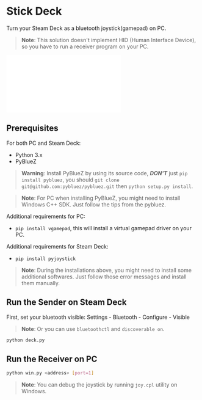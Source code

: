 # Stick Deck

Turn your Steam Deck as a bluetooth joystick(gamepad) on PC.

> **Note**: This solution doesn't implement HID (Human Interface Device), so you have to run a receiver program on your PC.

<iframe src="//player.bilibili.com/player.html?aid=948272039&bvid=BV19s4y1x7KM&cid=980233910&page=1" scrolling="no" border="0" frameborder="no" framespacing="0" allowfullscreen="true"> </iframe>

## Prerequisites

For both PC and Steam Deck:

- Python 3.x
- PyBlueZ

> **Warning**: Install PyBlueZ by using its source code, **_DON'T_** just `pip install pybluez`, you should `git clone git@github.com:pybluez/pybluez.git` then `python setup.py install`.

> **Note**: For PC when installing PyBlueZ, you might need to install Windows C++ SDK. Just follow the tips from the pybluez.

Additional requirements for PC:

- `pip install vgamepad`, this will install a virtual gamepad driver on your PC.

Additional requirements for Steam Deck:

- `pip install pyjoystick`

> **Note**: During the installations above, you might need to install some additional softwares. Just follow those error messages and install them manually.

## Run the Sender on Steam Deck

First, set your bluetooth visible: Settings - Bluetooth - Configure - Visible

> **Note**: Or you can use `bluetoothctl` and `discoverable on`.

```bash
python deck.py
```

## Run the Receiver on PC

```bash
python win.py <address> [port=1]
```

> **Note**: You can debug the joystick by running `joy.cpl` utility on Windows.
